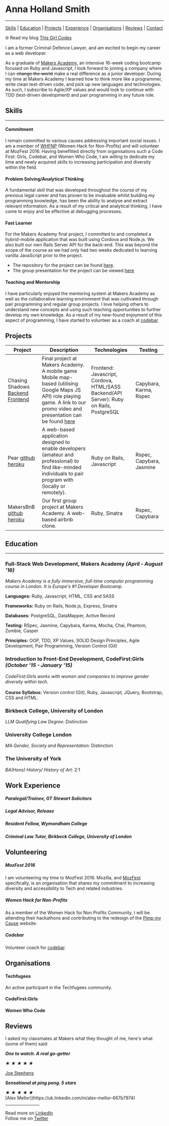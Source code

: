 # Anna Holland Smith
----------
[Skills](#skills) | [Education](#education) | [Projects](#projects) | [Experience](#experience) | [Organisations](#organisations) | [Reviews](#reviews) | [Contact](#contact)

:globe_with_meridians: Read my blog [This Girl Codes](#)

I am a former Criminal Defence Lawyer, and am excited to begin my career as a web developer.

As a graduate of [Makers Academy](http://www.makersacademy.com/), an intensive 16-week coding bootcamp focused on Ruby and Javascript, I look forward to joining a company where I can <strike>change the world</strike> make a real difference as a junior developer. During my time at Makers Academy I learned how to think more like a programmer, write clean test-driven code, and pick up new languages and technologies. As such, I subscribe to Agile/XP values and would look to continue with TDD (test-driven development) and pair programming in any future role.


## <a name="skills">Skills</a>
------
#### Commitment
I remain committed to various causes addressing important social issues. I am a member of [WHFNP](#http://www.womenhackfornonprofits.com/) (Women Hack for Non-Profits) and will volunteer at MozFest 2016. Having benefitted  directly from organisations such a Code First: Girls, Codebar, and Women Who Code, I am willing to dedicate my time and newly acquired skills to increasing participation and diversity within the field.

#### Problem Solving/Analytical Thinking
A fundamental skill that was developed throughout the course of my previous legal career and has proven to be invaluable whilst building my programming knowledge, has been the ability to analyse and extract relevant information. As a result of my critical and analytical thinking, I have come to enjoy and be effective at debugging processes.

#### Fast Learner
For the Makers Academy final project, I committed to and completed a hybrid-mobile application that was built using Cordova and Node.js. We also built our own Rails Server API for the back-end. This was beyond the scope of the course as we had only had two weeks dedicated to learning vanilla JavaScript prior to the project.
- The repository for the
project can be found [here](#https://github.com/AnnaHollandSmith/chasing_shadows).
- The group presentation for the project can be viewed [here](#https://vimeo.com/177900577)

#### Teaching and Mentorship
I have particularly enjoyed the mentoring system at Makers Academy as well as the collaborative learning environment that was cultivated through pair programming and regular group projects. I love helping others to understand new concepts and using such teaching opportunities to further develop my own knowledge. As a result of my new-found enjoyment of this aspect of programming, I have started to volunteer as a coach at [codebar](#https://codebar.io/)


Projects
------------
| Project | Description | Technologies | Testing |
|---|---|---|---|
| Chasing Shadows [Backend](https://github.com/AnnaHollandSmith/chasing_shadows_api_server)  [Frontend](https://github.com/AnnaHollandSmith/chasing_shadows) | Final project at Makers Academy. A mobile game Mobile map-based (utilising Google Maps JS API) role playing game. A link to our promo video and presentation can be found [here](#https://vimeo.com/177900577) | Frontend: Javascript, Cordova, HTML/SASS Backend(API Server): Ruby on Rails, PostgreSQL | Capybara, Karma, Rspec |
| Pear [github](#https://github.com/AnnaHollandSmith/pear) [heroku](#) | A web-based application designed to enable developers (amateur and professional) to find like-minded individuals to pair program with (locally or remotely). | Ruby on Rails, Javascript | Rspec, Capybara, Jasmine
| MakersBnB [github](#https://github.com/AnnaHollandSmith/MakersBnB) [heroku](#) |  Our first group project at Makers Academy. A web-based airbnb clone. | Ruby, Sinatra | Rspec, Capybara |  


## <a name="education">Education</a>
---------
### Full-Stack Web Development, Makers Academy _(April - August '16)_
_Makers Academy is a fully immersive, full-time computer programming course in London. It is Europe's #1 Developer Bootcamp._

**Languages:**
Ruby, Javascript, HTML, CSS and SASS

**Frameworks:**
Ruby on Rails, Node.js, Express, Sinatra

**Databases:**
PostgreSQL, DataMapper, Active Record

**Testing:**
RSpec, Jasmine, Capybara, Karma, Mocha, Chai, Phantom, Zombie, Casper

**Principles:**
OOP, TDD, XP Values, SOLID Design Principles, Agile Development, Pair Programming, Version Control (Git)


### Introduction to Front-End Development, CodeFirst:Girls _(October '15 - January '15)_
_CodeFirst:Girls works with women and companies to improve gender diversity within tech._ <br>  
  **Course Syllabus:** Version control (Git), Ruby, Javascript, JQuery, Bootstrap, CSS and HTML.  

### Birkbeck College, University of London
_LLM Qualifying Law Degree:_ Distinction

### University College London
_MA Gender, Society and Representation:_ Distinction

### The University of York
_BA(Hons) History/ History of Art:_ 2:1

Work Experience
----------

##### Paralegal/Trainee, GT Stewart Solicitors

##### Legal Advisor, Release

##### Resident Fellow, Wymondham College

##### Criminal Law Tutor, Birkbeck College, University of London

Volunteering
-------------
##### MozFest 2016
I am volunteering my time to MozFest 2016. Mozilla, and [MozFest](#https://mozillafestival.org/) specifically, is an organisation that shares my commitment to increasing diversity and accessibility to Tech and related industries.  

##### Women Hack for Non-Profits
As a member of the Women Hack for Non Profits Community, I will be attending their hackathons and contributing to the redesign of the [Pimp my Cause](#http://www.pimpmycause.org/) website.

##### Codebar
Volunteer coach for [codebar](#https://codebar.io/).


Organisations
-------------

#### Techfugees
An active participant in the Techfugees community.

#### CodeFirst:Girls

#### Women Who Code

Reviews
------
I asked my classmates at Makers what they thought of me, here's what (some of them) said:

___One to watch. A real go-getter___
<div class="rating" data-rate="2">
  <i class="star-1">★</i>
  <i class="star-2">★</i>
  <i class="star-3">★</i>
  <i class="star-4">★</i>
  <i class="star-5">★</i>
</div>

[Joe Stephens](https://uk.linkedin.com/in/joe-coram-stephens-01815b47)

___Sensational at ping pong. 5 stars___
<div class="rating" data-rate="2">
    <i class="star-1">★</i>
    <i class="star-2">★</i>
    <i class="star-3">★</i>
    <i class="star-4">★</i>
    <i class="star-5">★</i>
</div>
[Alex Mellor](https://uk.linkedin.com/in/alex-mellor-667b7974)
  _________________

  Read more on [LinkedIn](https://uk.linkedin.com/in/anna-holland-smith)    
  Follow me on [Twitter](https://twitter.com/AnnaJS15)  
